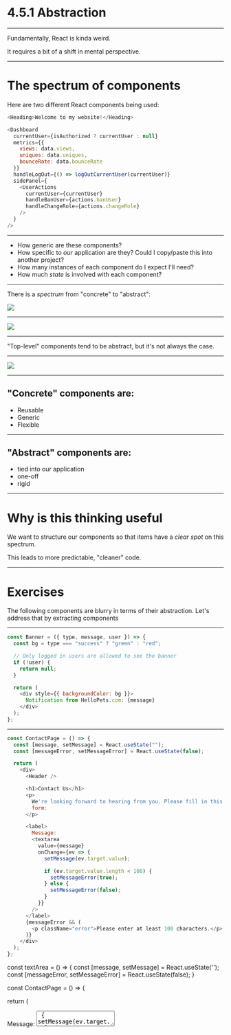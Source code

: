 # 4.5.1 Abstraction

---

Fundamentally, React is kinda weird.

It requires a bit of a shift in mental perspective.

---

# The spectrum of components

Here are two different React components being used:

```js
<Heading>Welcome to my website!</Heading>
```

```js
<Dashboard
  currentUser={isAuthorized ? currentUser : null}
  metrics={{
    views: data.views,
    uniques: data.uniques,
    bounceRate: data.bounceRate
  }}
  handleLogOut={() => logOutCurrentUser(currentUser)}
  sidePanel={
    <UserActions
      currentUser={currentUser}
      handleBanUser={actions.banUser}
      handleChangeRole={actions.changeRole}
    />
  }
/>
```

---

- How generic are these components?
- How specific to _our_ application are they? Could I copy/paste this into another project?
- How many instances of each component do I expect I'll need?
- How much _state_ is involved with each component?

---

There is a _spectrum_ from "concrete" to "abstract":

<img src="./assets/spectrum-of-abstraction.png" />

---

<img src="./assets/superhero.png" />

---

"Top-level" components tend to be abstract, but it's not always the case.

---

<img src="./assets/other-tree.svg" />

---

## "Concrete" components are:

- Reusable
- Generic
- Flexible

---

## "Abstract" components are:

- tied into our application
- one-off
- rigid

<!--
  To elaborate a little here: abstract items tend to be very high-level.
  "This is a homepage", or "this is a React app".
  It doesn't tell you anything concrete about what the HTML will look like.

  On the other hand, a <Button> component will almost certainly render
  a <button> html node, and not much else.
-->

---

# Why is this thinking useful

We want to structure our components so that items have a _clear spot_ on this spectrum.

This leads to more predictable, "cleaner" code.

---

# Exercises

The following components are blurry in terms of their abstraction. Let's address that by extracting components

---

```js
const Banner = ({ type, message, user }) => {
  const bg = type === "success" ? "green" : "red";

  // Only logged in users are allowed to see the banner
  if (!user) {
    return null;
  }

  return (
    <div style={{ backgroundColor: bg }}>
      Notification from HelloPets.com: {message}
    </div>
  );
};
```

---

```js
const ContactPage = () => {
  const [message, setMessage] = React.useState("");
  const [messageError, setMessageError] = React.useState(false);

  return (
    <div>
      <Header />

      <h1>Contact Us</h1>
      <p>
        We're looking forward to hearing from you. Please fill in this contact
        form:
      </p>

      <label>
        Message:
        <textarea
          value={message}
          onChange={ev => {
            setMessage(ev.target.value);

            if (ev.target.value.length < 100) {
              setMessageError(true);
            } else {
              setMessageError(false);
            }
          }}
        />
      </label>
      {messageError && (
        <p className="error">Please enter at least 100 characters.</p>
      )}
    </div>
  );
};
```

const textArea = () => {
const [message, setMessage] = React.useState('');
const [messageError, setMessageError] = React.useState(false);
}

const ContactPage = () => {

return (
  
 <label>
Message:
<textarea
value={message}
onChange={ev => {
setMessage(ev.target.value);

            if (ev.target.value.length < 100) {
              setMessageError(true);
            } else {
              setMessageError(false);
            }
          }}
        />
      </label>
      {messageError && (
        <p className="error">Please enter at least 100 characters.</p>
      )}
    <>

);
};

return (

<div>
      <Header />

      <h1>Contact Us</h1>
      <p>
        We're looking forward to hearing from you. Please fill in this contact
        form:
      </p>

      textArea();

## )

[Next lecture: Lifting State Up](../lecture-4-lifting-state-up)

---

## Resources

[On the Spectrum of Abstraction](https://www.youtube.com/watch?v=mVVNJKv9esE)

This is an advanced talk, but definitely worthwhile.

Even if you don't understand everything the speaker says, the general idea should get you think about all of this stuff.

---
